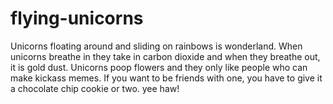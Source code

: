 # flying-unicorns
Unicorns floating around and sliding on rainbows is wonderland. When unicorns breathe in they take in carbon dioxide and when they breathe out, it is gold dust. Unicorns poop flowers and they only like people who can make kickass memes. If you want to be friends with one, you have to give it a chocolate chip cookie or two. yee haw!
